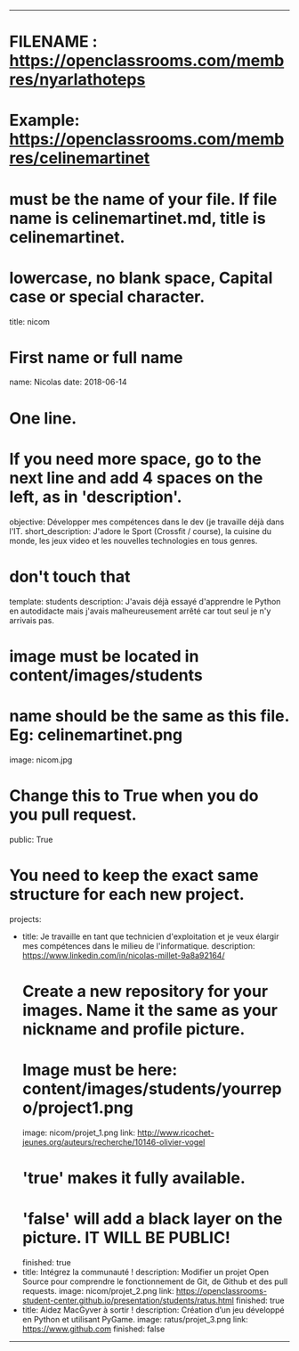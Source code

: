 ---

# FILENAME : https://openclassrooms.com/membres/nyarlathoteps
# Example: https://openclassrooms.com/membres/celinemartinet
# must be the name of your file. If file name is celinemartinet.md, title is celinemartinet.
# lowercase, no blank space, Capital case or special character.
title: nicom

# First name or full name
name: Nicolas
date: 2018-06-14

# One line.
# If you need more space, go to the next line and add 4 spaces on the left, as in 'description'.
objective: Développer mes compétences dans le dev (je travaille déjà dans l'IT.
short_description: J'adore le Sport (Crossfit / course), la cuisine du monde, les jeux video et les nouvelles technologies en tous genres.

# don't touch that
template: students
description:
    J'avais déjà essayé d'apprendre le Python en autodidacte mais j'avais malheureusement arrêté car tout seul je n'y arrivais pas.

# image must be located in content/images/students
# name should be the same as this file. Eg: celinemartinet.png
image: nicom.jpg

# Change this to True when you do you pull request.
public: True

# You need to keep the exact same structure for each new project.
projects:
  - title: Je travaille en tant que technicien d'exploitation et je veux élargir mes compétences dans le milieu de l'informatique.
    description: https://www.linkedin.com/in/nicolas-millet-9a8a92164/
    # Create a new repository for your images. Name it the same as your nickname and profile picture.
    # Image must be here: content/images/students/yourrepo/project1.png
    image: nicom/projet_1.png
    link: http://www.ricochet-jeunes.org/auteurs/recherche/10146-olivier-vogel
    # 'true' makes it fully available.
    # 'false' will add a black layer on the picture. IT WILL BE PUBLIC!
    finished: true
  - title: Intégrez la communauté !
    description: Modifier un projet Open Source pour comprendre le fonctionnement de Git, de Github et des pull requests. 
    image: nicom/projet_2.png
    link: https://openclassrooms-student-center.github.io/presentation/students/ratus.html
    finished: true
  - title: Aidez MacGyver à sortir !
    description: Création d’un jeu développé en Python et utilisant PyGame.
    image: ratus/projet_3.png
    link: https://www.github.com
    finished: false
---